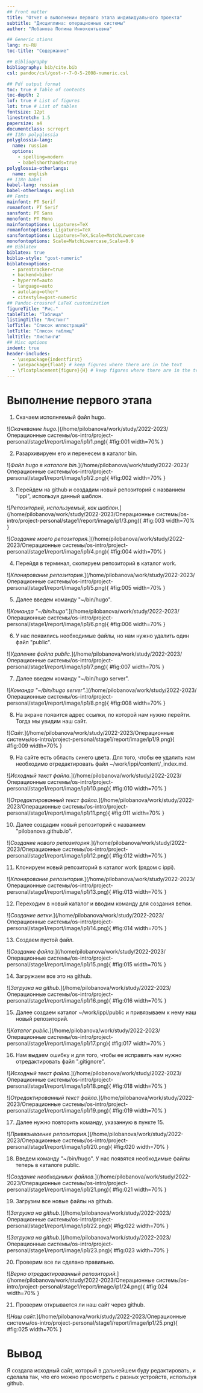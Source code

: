 ```yaml
---
## Front matter
title: "Отчет о выполнении первого этапа индивидуального проекта"
subtitle: "Дисциплина: операционные системы"
author: "Лобанова Полина Иннокентьевна"

## Generic otions
lang: ru-RU
toc-title: "Содержание"

## Bibliography
bibliography: bib/cite.bib
csl: pandoc/csl/gost-r-7-0-5-2008-numeric.csl

## Pdf output format
toc: true # Table of contents
toc-depth: 2
lof: true # List of figures
lot: true # List of tables
fontsize: 12pt
linestretch: 1.5
papersize: a4
documentclass: scrreprt
## I18n polyglossia
polyglossia-lang:
  name: russian
  options:
	- spelling=modern
	- babelshorthands=true
polyglossia-otherlangs:
  name: english
## I18n babel
babel-lang: russian
babel-otherlangs: english
## Fonts
mainfont: PT Serif
romanfont: PT Serif
sansfont: PT Sans
monofont: PT Mono
mainfontoptions: Ligatures=TeX
romanfontoptions: Ligatures=TeX
sansfontoptions: Ligatures=TeX,Scale=MatchLowercase
monofontoptions: Scale=MatchLowercase,Scale=0.9
## Biblatex
biblatex: true
biblio-style: "gost-numeric"
biblatexoptions:
  - parentracker=true
  - backend=biber
  - hyperref=auto
  - language=auto
  - autolang=other*
  - citestyle=gost-numeric
## Pandoc-crossref LaTeX customization
figureTitle: "Рис."
tableTitle: "Таблица"
listingTitle: "Листинг"
lofTitle: "Список иллюстраций"
lotTitle: "Список таблиц"
lolTitle: "Листинги"
## Misc options
indent: true
header-includes:
  - \usepackage{indentfirst}
  - \usepackage{float} # keep figures where there are in the text
  - \floatplacement{figure}{H} # keep figures where there are in the text
---
```


# Выполнение первого этапа

1. Скачаем исполняемый файл hugo.

![*Скачивание hugo.*](/home/pilobanova/work/study/2022-2023/Операционные системы/os-intro/project-personal/stage1/report/image/ip1/1.png){ #fig:001 width=70% }

2. Разархивируем его и перенесем в каталог bin.

![*Файл hugo в каталоге bin.*](/home/pilobanova/work/study/2022-2023/Операционные системы/os-intro/project-personal/stage1/report/image/ip1/2.png){ #fig:002 width=70% }

3. Перейдем на github и создадим новый репозиторий с названием "ippi", используя данный шаблон.

![*Репозиторий, используемый, как шаблон.*](/home/pilobanova/work/study/2022-2023/Операционные системы/os-intro/project-personal/stage1/report/image/ip1/3.png){ #fig:003 width=70% }

![*Создание моего репозитория.*](/home/pilobanova/work/study/2022-2023/Операционные системы/os-intro/project-personal/stage1/report/image/ip1/4.png){ #fig:004 width=70% }

4. Перейдя в терминал, скопируем репозиторий в каталог work.

![*Клонирование репозитория.*](/home/pilobanova/work/study/2022-2023/Операционные системы/os-intro/project-personal/stage1/report/image/ip1/5.png){ #fig:005 width=70% }

5. Далее введем команду "~/bin/hugo".

![*Команда "~/bin/hugo".*](/home/pilobanova/work/study/2022-2023/Операционные системы/os-intro/project-personal/stage1/report/image/ip1/6.png){ #fig:006 width=70% }

6. У нас появились необходимые файлы, но нам нужно удалить один файл "public".

![*Удаление файла public.*](/home/pilobanova/work/study/2022-2023/Операционные системы/os-intro/project-personal/stage1/report/image/ip1/7.png){ #fig:007 width=70% }

7. Далее введем команду "~/bin/hugo server".

![*Команда "~/bin/hugo server".*](/home/pilobanova/work/study/2022-2023/Операционные системы/os-intro/project-personal/stage1/report/image/ip1/8.png){ #fig:008 width=70% }

8. На экране появится адрес ссылки, по которой нам нужно перейти. Тогда мы увидим наш сайт.

![*Сайт.*](/home/pilobanova/work/study/2022-2023/Операционные системы/os-intro/project-personal/stage1/report/image/ip1/9.png){ #fig:009 width=70% }

9. На сайте есть область синего цвета. Для того, чтобы ее удалить нам необходимо отредактировать файл ~/work/ippi/content/_index.md.

![*Исходный текст файла.*](/home/pilobanova/work/study/2022-2023/Операционные системы/os-intro/project-personal/stage1/report/image/ip1/10.png){ #fig:010 width=70% }

![*Отредактированный текст файла.*](/home/pilobanova/work/study/2022-2023/Операционные системы/os-intro/project-personal/stage1/report/image/ip1/11.png){ #fig:011 width=70% }

10. Далее создадим новый репозиторий с названием "pilobanova.github.io".

![*Создание нового репозитория.*](/home/pilobanova/work/study/2022-2023/Операционные системы/os-intro/project-personal/stage1/report/image/ip1/12.png){ #fig:012 width=70% }

11. Клонируем новый репозиторий в каталог work (рядом с ippi).

![*Клонирование репозитория.*](/home/pilobanova/work/study/2022-2023/Операционные системы/os-intro/project-personal/stage1/report/image/ip1/13.png){ #fig:013 width=70% }

12. Переходим в новый каталог и вводим команду для создания ветки.

![*Создание ветки.*](/home/pilobanova/work/study/2022-2023/Операционные системы/os-intro/project-personal/stage1/report/image/ip1/14.png){ #fig:014 width=70% }

13. Создаем пустой файл.

![*Создание файла.*](/home/pilobanova/work/study/2022-2023/Операционные системы/os-intro/project-personal/stage1/report/image/ip1/15.png){ #fig:015 width=70% }

14. Загружаем все это на github.

![*Загрузка на github.*](/home/pilobanova/work/study/2022-2023/Операционные системы/os-intro/project-personal/stage1/report/image/ip1/16.png){ #fig:016 width=70% }

15. Далее создаем каталог ~/work/ippi/public и привязываем к нему наш новый репозиторий.

![*Каталог public.*](/home/pilobanova/work/study/2022-2023/Операционные системы/os-intro/project-personal/stage1/report/image/ip1/17.png){ #fig:017 width=70% }

16. Нам выдаем ошибку и для того, чтобы ее исправить нам нужно отредактировать файл ".gitignore".

![*Исходный текст файла.*](/home/pilobanova/work/study/2022-2023/Операционные системы/os-intro/project-personal/stage1/report/image/ip1/18.png){ #fig:018 width=70% }

![*Отредактированный текст файла.*](/home/pilobanova/work/study/2022-2023/Операционные системы/os-intro/project-personal/stage1/report/image/ip1/19.png){ #fig:019 width=70% }

17. Далее нужно повторить команду, указанную в пункте 15.

![*Привязываение репозитория.*](/home/pilobanova/work/study/2022-2023/Операционные системы/os-intro/project-personal/stage1/report/image/ip1/20.png){ #fig:020 width=70% }

18. Введем команду "~/bin/hugo". У нас появятся необходимые файлы теперь в каталоге public.

![*Создание необходимых файлов.*](/home/pilobanova/work/study/2022-2023/Операционные системы/os-intro/project-personal/stage1/report/image/ip1/21.png){ #fig:021 width=70% }

19. Загрузим все новые файлы на github.

![*Загрузка на github.*](/home/pilobanova/work/study/2022-2023/Операционные системы/os-intro/project-personal/stage1/report/image/ip1/22.png){ #fig:022 width=70% }

![*Загрузка на github.*](/home/pilobanova/work/study/2022-2023/Операционные системы/os-intro/project-personal/stage1/report/image/ip1/23.png){ #fig:023 width=70% }

20. Проверим все ли сделано правильно.

![*Верно отредактированный репозиторий.*](/home/pilobanova/work/study/2022-2023/Операционные системы/os-intro/project-personal/stage1/report/image/ip1/24.png){ #fig:024 width=70% }

21. Проверим открывается ли наш сайт через github.

![*Наш сайт.*](/home/pilobanova/work/study/2022-2023/Операционные системы/os-intro/project-personal/stage1/report/image/ip1/25.png){ #fig:025 width=70% }

# Вывод

Я создала исходный сайт, который в дальнейшем буду редактировать, и сделала так, что его можно просмотреть с разных устройств, используя github.
